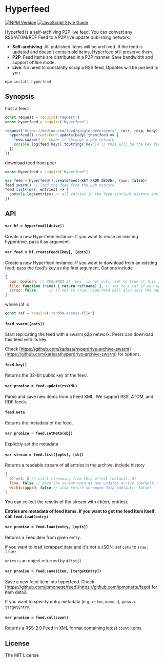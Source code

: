 # Hyperfeed

[![NPM Version](https://img.shields.io/npm/v/hyperfeed.svg)](https://www.npmjs.com/package/hyperfeed) [![JavaScript Style Guide](https://img.shields.io/badge/code%20style-standard-brightgreen.svg)](http://standardjs.com/)

Hyperfed is a self-archiving P2P live feed. You can convert any RSS/ATOM/RDF Feed to a P2P live update publishing network.

* **Self-archiving**: All published items will be archived. If the feed is updated and doesn't contain old items, Hyperfeed still preserve them.
* **P2P**: Feed items are distributed in a P2P manner. Save bandwidth and support offline mode.
* **Live**: No need to constantly scrap a RSS feed, Updates will be pushed to you.

```
npm install hyperfeed
```

## Synopsis

host a feed:

```js
const request = require('request')
const hyperfeed = require('hyperfeed')

request('https://medium.com/feed/google-developers', (err, resp, body) => {
  hyperfeed().createFeed.update(body).then(feed => {
    feed.swarm() // share it through a p2p network
    console.log(feed.key().toString('hex')) // this will be the key for discovering
  })
})
```

download feed from peer

```js
const Hyperfeed = require('hyperfeed')

var feed = hyperfeed().createFeed(<KEY FROM ABOVE>, {own: false})
feed.swarm() // load the feed from the p2p network
feed.list((err, entries) => {
  console.log(entries) // all entries in the feed (include history entries)
})
```

## API

#### `var hf = hyperfeed([drive])`

Create a new Hyperfeed instance. If you want to reuse an existing hyperdrive, pass it as argument.

#### `var feed = hf.createFeed([key], [opts])`

Create a new Hyperfeed instance. If you want to download from an existing feed, pass the feed's key as the first argument. Options include

```js
{
  own: boolean, // REQUIRED if `key` is not null. Set to true if this is a hyperfeed you created (in the same storage) before.
  file: function (name) { return raf(name) }, // set to a raf if you want to save items to filesystem
  scrap: false      // if set to true, hyperfeed will also save the page each feed item pointed to.
}
```

where raf is

```js
const raf = require('random-access-file')
```

#### `feed.swarm([opts])`

Start replicating the feed with a swarm p2p network. Peers can download this feed with its key.

Check [https://github.com/karissa/hyperdrive-archive-swarm](https://github.com/karissa/hyperdrive-archive-swarm) for options.

#### `feed.key()`

Returns the 32-bit public key of the feed.

#### `var promise = feed.update(rssXML)`

Parse and save new items from a Feed XML. We support RSS, ATOM, and RDF feeds.

#### `feed.meta`

Returns the metadata of the feed.

#### `var promise = feed.setMeta(obj)`

Explicitly set the metadata

#### `var stream = feed.list([opts], [cb])`

Returns a readable stream of all entries in the archive, include history

```js
{
  offset: 0 // start streaming from this offset (default: 0)
  live: false // keep the stream open as new updates arrive (default: false)
  withScrapped: false // also return scrapped data (default: false)
}
```

You can collect the results of the stream with cb(err, entries).

**Entries are metadata of feed items. If you want to get the feed item itself, call `feed.load(entry)`**

#### `var promise = feed.load(entry, [opts])`

Returns a Feed item from given entry.

if you want to load scrapped data and it's not a JSON. set `opts` to `{raw: true}`

`entry` is an object returned by `#list()`

#### `var promise = feed.save(item, [targetEntry])`

Save a new feed item into hyperfeed. Check [https://github.com/jpmonette/feed](https://github.com/jpmonette/feed) for item detail.

If you want to specify entry metadata (e.g. `ctime`, `name`...), pass a `targetEntry`.

#### `var promise = feed.xml(count)`

Returns a RSS-2.0 Feed in XML format containing latest `count` items.

## License

The MIT License
